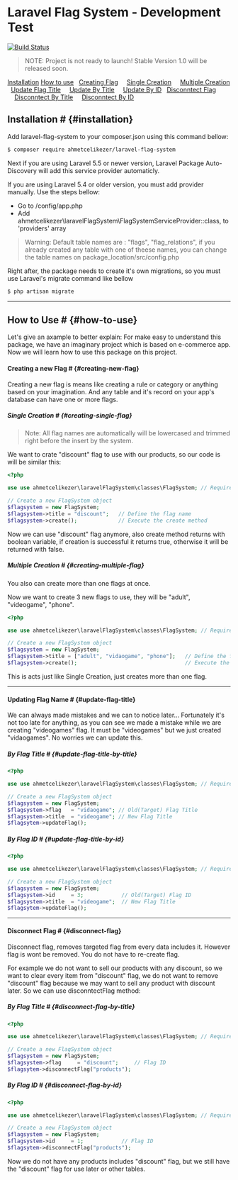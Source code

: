 # Laravel Flag System - Development Test
[![Build Status](https://travis-ci.org/ahmetcelikezer/laravel-flag-system}.png?branch=master)](https://travis-ci.org/ahmetcelikezer/laravel-flag-system)

>NOTE: Project is not ready to launch! Stable Version 1.0 will be released soon.

[Installation](#installation)
[How to use](#how-to-use)
&nbsp;&nbsp;[Creating Flag](#creating-new-flag)
&nbsp;&nbsp;&nbsp;&nbsp;[Single Creation](#creating-single-flag)
&nbsp;&nbsp;&nbsp;&nbsp;[Multiple Creation](#creating-multiple-flag)
&nbsp;&nbsp;[Update Flag Title](#update-flag-title)
&nbsp;&nbsp;&nbsp;&nbsp;[Update By Title](#update-flag-title-by-title)
&nbsp;&nbsp;&nbsp;&nbsp;[Update By ID](#update-flag-title-by-id)
&nbsp;&nbsp;[Disconntect Flag](#disconnect-flag)
&nbsp;&nbsp;&nbsp;&nbsp;[Disconntect By Title](#disconnect-flag-by-title)
&nbsp;&nbsp;&nbsp;&nbsp;[Disconntect By ID](#disconnect-flag-by-id)

## Installation # {#installation}

Add laravel-flag-system to your composer.json using this command bellow:

```sh
$ composer require ahmetcelikezer/laravel-flag-system
```

Next if you are using Laravel 5.5 or newer version, Laravel Package Auto-Discovery will add this service provider automaticly.

If you are using Laravel 5.4 or older version, you must add provider manually. Use the steps bellow:

 - Go to /config/app.php
 - Add ahmetcelikezer\laravelFlagSystem\FlagSystemServiceProvider::class, to 'providers' array
 
> Warning: Default table names are : "flags", "flag_relations", if you already created any table with one of theese names, you can change the table names on package_location/src/config.php

Right after, the package needs to create it's own migrations, so you must use Laravel's migrate command like bellow
```sh
$ php artisan migrate
```
---
## How to Use # {#how-to-use}
Let's give an axample to better explain:
For make easy to understand this package, we have an imaginary project which is based on e-commerce app. Now we will learn how to use this package on this project.


#### Creating a new Flag # {#creating-new-flag}
Creating a new flag is means like creating a rule or category or anything based on your imagination. And any table and it's record on your app's database can have one or more flags.

##### Single Creation # {#creating-single-flag}
> Note: All flag names are automatically will be lowercased and trimmed right before the insert by the system.

We want to crate "discount" flag to use with our products, so our code is will be similar this:

```php
<?php

use use ahmetcelikezer\laravelFlagSystem\classes\FlagSystem; // Required library

// Create a new FlagSystem object
$flagsystem = new FlagSystem;
$flagsystem->title = "discount";   // Define the flag name 
$flagsystem->create();             // Execute the create method
```

Now we can use "discount" flag anymore, also create method returns with boolean variable, if creation is successful it returns true, otherwise it will be returned with false.

##### Multiple Creation # {#creating-multiple-flag}
You also can create more than one flags at once.

Now we want to create 3 new flags to use, they will be "adult", "videogame", "phone".

```php
<?php

use use ahmetcelikezer\laravelFlagSystem\classes\FlagSystem; // Required library

// Create a new FlagSystem object
$flagsystem = new FlagSystem;
$flagsystem->title = ["adult", "vidaogame", "phone"];   // Define the flag names as array
$flagsystem->create();                                  // Execute the create method
```
This is acts just like Single Creation, just creates more than one flag.

---

#### Updating Flag Name # {#update-flag-title}
We can always made mistakes and we can to notice later... Fortunately it's not too late for anything, as you can see we made a mistake while we are creating "videogames" flag. It must be "videogames" but we just created "vidaogames". No worries we can update this.

##### By Flag Title # {#update-flag-title-by-title}

```php
<?php

use use ahmetcelikezer\laravelFlagSystem\classes\FlagSystem; // Required library

// Create a new FlagSystem object
$flagsystem = new FlagSystem;
$flagsystem->flag   = "vidaogame"; // Old(Target) Flag Title
$flagsystem->title  = "videogame"; // New Flag Title
$flagsytem->updateFlag();
```
##### By Flag ID # {#update-flag-title-by-id}

```php
<?php

use use ahmetcelikezer\laravelFlagSystem\classes\FlagSystem; // Required library

// Create a new FlagSystem object
$flagsystem = new FlagSystem;
$flagsystem->id     = 3;            // Old(Target) Flag ID
$flagsystem->title  = "videogame";  // New Flag Title
$flagsytem->updateFlag();
```
---
#### Disconnect Flag # {#disconnect-flag}
Disconnect flag, removes targeted flag from every data includes it. However flag is wont be removed. You do not have to re-create flag.

For example we do not want to sell our products with any discount, so we want to clear every item from "discount" flag, we do not want to remove "discount" flag because we may want to sell any product with discount later. So we can use disconntectFlag method:

##### By Flag Title # {#disconnect-flag-by-title}

```php
<?php

use use ahmetcelikezer\laravelFlagSystem\classes\FlagSystem; // Required library

// Create a new FlagSystem object
$flagsystem = new FlagSystem;
$flagsystem->flag     = "discount";     // Flag ID
$flagsytem->disconnectFlag("products");
```

##### By Flag ID # {#disconnect-flag-by-id}

```php
<?php

use use ahmetcelikezer\laravelFlagSystem\classes\FlagSystem; // Required library

// Create a new FlagSystem object
$flagsystem = new FlagSystem;
$flagsystem->id     = 1;            // Flag ID
$flagsytem->disconnectFlag("products");
```
Now we do not have any products includes "discount" flag, but we still have the "discount" flag for use later or other tables.

